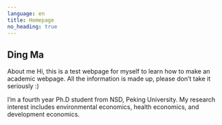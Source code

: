 ```yaml
---
language: en
title: Homepage
no_heading: true
---
```


## Ding Ma

About me
Hi, this is a test webpage for myself to learn how to make an academic webpage. All the information is made up, please don’t take it seriously :)

I’m a fourth year Ph.D student from NSD, Peking University. My research interest includes environmental economics, health economics, and development economics.